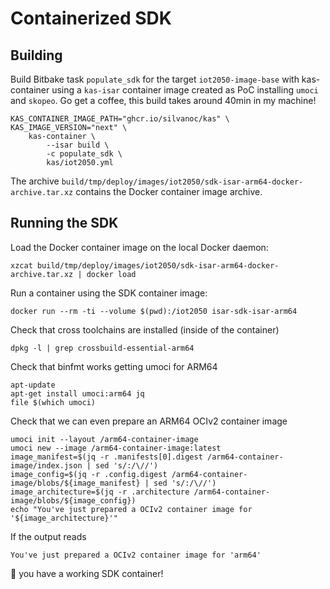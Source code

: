 # Containerized SDK

## Building

Build Bitbake task `populate_sdk` for the target `iot2050-image-base` with kas-container using a `kas-isar` container image created as PoC installing `umoci` and `skopeo`.
Go get a coffee, this build takes around 40min in my machine!

```
KAS_CONTAINER_IMAGE_PATH="ghcr.io/silvanoc/kas" \
KAS_IMAGE_VERSION="next" \
    kas-container \
        --isar build \
        -c populate_sdk \
        kas/iot2050.yml
```

The archive `build/tmp/deploy/images/iot2050/sdk-isar-arm64-docker-archive.tar.xz` contains the Docker container image archive.

## Running the SDK

Load the Docker container image on the local Docker daemon:

```
xzcat build/tmp/deploy/images/iot2050/sdk-isar-arm64-docker-archive.tar.xz | docker load
```

Run a container using the SDK container image:

```
docker run --rm -ti --volume $(pwd):/iot2050 isar-sdk-isar-arm64
```

Check that cross toolchains are installed (inside of the container)

```
dpkg -l | grep crossbuild-essential-arm64
```

Check that binfmt works getting umoci for ARM64

```
apt-update
apt-get install umoci:arm64 jq
file $(which umoci)
```

Check that we can even prepare an ARM64 OCIv2 container image

```
umoci init --layout /arm64-container-image
umoci new --image /arm64-container-image:latest
image_manifest=$(jq -r .manifests[0].digest /arm64-container-image/index.json | sed 's/:/\//')
image_config=$(jq -r .config.digest /arm64-container-image/blobs/${image_manifest} | sed 's/:/\//')
image_architecture=$(jq -r .architecture /arm64-container-image/blobs/${image_config})
echo "You've just prepared a OCIv2 container image for '${image_architecture}'"
```

If the output reads

```
You've just prepared a OCIv2 container image for 'arm64'
```

🎉 you have a working SDK container!

